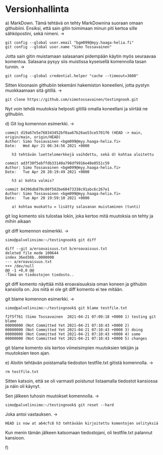 # Versionhallinta

a) MarkDown. Tämä tehtävä on tehty MarkDownina suoraan omaan githubiini. Ensiksi, että sain gitin toimimaan minun piti kertoa sille sähköpostini, sekä nimeni. ->

	git config --global user.email "bgm099@myy.haaga-helia.fi"
	git config --global user.name "Simo Tossavainen"	

Jotta sain gitin muistamaan salasanani pidempään käytin myös seuraavaa komentoa. Salasana pysyy siis muistissa kyseisellä komennolla tasan tunnin. ->

	git config --global credential.helper "cache --timeout=3600"

Sitten kloonasin githubiin tekemäni hakemiston koneelleni, jotta pystyn muokkaamaan sitä gitillä. ->

	git clone https://github.com/simotossavainen/testingnook.git

Nyt voin tehdä muutoksia helposti gitillä omalla koneellani ja siirtää ne githubiin.

d) Git log komennon esimerkki. ->

	commit d19a67e5e768343452bf0aa67b26ae53ce5701f6 (HEAD -> main, origin/main, origin/HEAD)
	Author: Simo Tossavainen <bgm099@myy.haaga-helia.fi> 
	Date:   Wed Apr 21 06:34:56 2021 +0000    

	   h3 tehtävän luettelomerkkejä vaihdettu, sekä d) kohtaa aloitettu 

	commit ad3f30f5ebffdb33140a798df9916e48e0551c59 
	Author: Simo Tossavainen <bgm099@myy.haaga-helia.fi>
	Date:   Tue Apr 20 20:19:49 2021 +0000     

	   h3 a) kohta valmis? 

	commit 84396db870c80f502be60473338c91abc6c267e1  
	Author: Simo Tossavainen <bgm099@myy.haaga-helia.fi>
	Date:   Tue Apr 20 19:59:10 2021 +0000

	   a) kohtaa muokattu = lisätty salasanan muistaminen (tunti)

git log komento siis tulostaa lokin, joka kertoo mitä muutoksia on tehty ja mihin aikaan


git diff komennon esimerkki. ->

	simo@palvelinsimo:~/testingnook$ git diff

	diff --git a/eroavaisuus.txt b/eroavaisuus.txt
	deleted file mode 100644
	index 36ed38b..0000000
	--- a/eroavaisuus.txt
	+++ /dev/null 
	@@ -1 +0,0 @@
	-Tämä on tiedostojen tiedosto.. 

git diff komento näyttää mitä eroavaisuuksia oman koneen ja githubin kansiolla on. Jos niitä ei ole git diff komento ei tee mitään.


git blame komennon esimerkki. ->

	simo@palvelinsimo:~/testingnook$ git blame testfile.txt
 
	f2f5f761 (Simo Tossavainen  2021-04-21 07:09:18 +0000 1) testing git blame
	00000000 (Not Committed Yet 2021-04-21 07:10:43 +0000 2)
	00000000 (Not Committed Yet 2021-04-21 07:10:43 +0000 3) doing
	00000000 (Not Committed Yet 2021-04-21 07:10:43 +0000 4) some
	00000000 (Not Committed Yet 2021-04-21 07:10:43 +0000 5) changes

git blame komento siis kertoo viimeisimpien muutoksien tekijän ja muutoksien teon ajan.

e) Aloitin tehtävän poistamalla tiedoston testfile.txt gitistä komennolla. ->

	rm testfile.txt

Sitten katsoin, että se oli varmasti poistunut listaamalla tiedostot kansiossa ja näin oli käynyt.

Sen jälkeen tuhosin muutokset komennolla. ->


	simo@palvelinsimo:~/testingnook$ git reset --hard

Joka antoi vastauksen. ->
	
	HEAD is now at a64cfc8 h3 tehtävään kirjoitettu komentojen selityksiä

Kun menin tämän jälkeen katsomaan tiedostojani, oli testfile.txt palannut kansioon. 

f)

